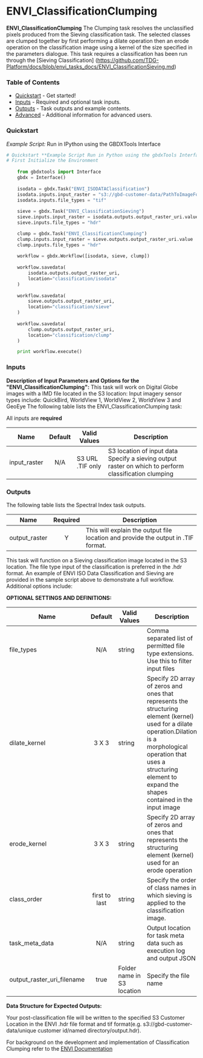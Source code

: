 # ENVI_ClassificationClumping

**ENVI_ClassificationClumping** The Clumping task resolves the unclassified pixels produced from the Sieving classification task.  The selected classes are clumped together by first performing a dilate operation then an erode operation on the classification image using a kernel of the size specified in the parameters dialogue.  This task requires a classification has been run through the [Sieving Classification] (https://github.com/TDG-Platform/docs/blob/envi_tasks_docs/ENVI_ClassificationSieving.md)

### Table of Contents
 * [Quickstart](#quickstart) - Get started!
 * [Inputs](#inputs) - Required and optional task inputs.
 * [Outputs](#outputs) - Task outputs and example contents.
 * [Advanced](#advanced) - Additional information for advanced users.

### Quickstart
*Example Script:* Run in IPython using the GBDXTools Interface

```python
# Quickstart **Example Script Run in Python using the gbdxTools InterfaceExample producing a single band vegetation mask from a tif file.
# First Initialize the Environment 
   
	from gbdxtools import Interface
    gbdx = Interface()
	
    isodata = gbdx.Task("ENVI_ISODATAClassification")
    isodata.inputs.input_raster = "s3://gbd-customer-data/PathToImageFolder"
	isodata.inputs.file_types = "tif"
	
    sieve = gbdx.Task("ENVI_ClassificationSieving")
    sieve.inputs.input_raster = isodata.outputs.output_raster_uri.value
    sieve.inputs.file_types = "hdr"

    clump = gbdx.Task("ENVI_ClassificationClumping")
    clump.inputs.input_raster = sieve.outputs.output_raster_uri.value
    clump.inputs.file_types = "hdr"
	
    workflow = gbdx.Workflow([isodata, sieve, clump])
	
    workflow.savedata(
        isodata.outputs.output_raster_uri,
        location="classification/isodata"
    )
	
    workflow.savedata(
        sieve.outputs.output_raster_uri,
        location="classification/sieve"
    )
	
    workflow.savedata(
        clump.outputs.output_raster_uri,
        location="classification/clump"
    )

    print workflow.execute()
```	

### Inputs	

**Description of Input Parameters and Options for the "ENVI_ClassificationClumping":**
This task will work on Digital Globe images with a IMD file located in the S3 location: 
Input imagery sensor types include: QuickBird, WorldView 1, WorldView 2, WorldView 3 and GeoEye
The following table lists the ENVI_ClassificationClumping task:

All inputs are **required**

Name                     |       Default         |        Valid Values             |   Description
-------------------------|:---------------------:|---------------------------------|-----------------
input_raster             |          N/A          | S3 URL   .TIF only              | S3 location of input data Specify a sieving output raster on which to perform classification clumping

### Outputs

The following table lists the Spectral Index task outputs.

Name            | Required |   Description
----------------|:--------:|-----------------
output_raster   |     Y    | This will explain the output file location and provide the output in .TIF format.


This task will function on a Sieving classification image located in the S3 location.  The file type input of the classification is preferred in the .hdr format.  An example of ENVI ISO Data Classification and Sieving are provided in the sample script above to demonstrate a full workflow. Additional options include:


**OPTIONAL SETTINGS AND DEFINITIONS:**

Name                       |       Default         |        Valid Values             |   Description
---------------------------|:---------------------:|---------------------------------|-----------------
file_types                 |          N/A          | string                          | Comma separated list of permitted file type extensions. Use this to filter input files
dilate_kernel              |         3 X 3         | string                          | Specify 2D array of zeros and ones that represents the structuring element (kernel) used for a dilate operation.Dilation is a morphological operation that uses a structuring element to expand the shapes contained in the input image
erode_kernel               |         3 X 3         | string                          | Specify 2D array of zeros and ones that represents the structuring element (kernel) used for an erode operation
class_order                |     first to last     | string                          | Specify the order of class names in which sieving is applied to the classification image. 
task_meta_data             |          N/A          | string                          | Output location for task meta data such as execution log and output JSON
output_raster_uri_filename |         true          | Folder name in S3 location      | Specify the file name
	


**Data Structure for Expected Outputs:**

Your post-classification file will be written to the specified S3 Customer Location in the ENVI .hdr file format and tif format(e.g.  s3://gbd-customer-data/unique customer id/named directory/output.hdr).  


For background on the development and implementation of Classification Clumping refer to the [ENVI Documentation](https://www.harrisgeospatial.com/docs/clumpingclasses.html)

